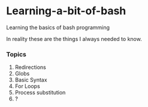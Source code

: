 # Learning-a-bit-of-bash

Learning the basics of bash programming

In reality these are the things I always needed to know.

### Topics

1. Redirections
2. Globs
3. Basic Syntax
4. For Loops
5. Process substitution
6. ?
